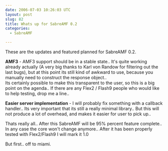 ```yaml
---
date: 2006-07-03 10:26:03 UTC
layout: post
slug: 82
title: Whats up for SabreAMF 0.2
categories:
  - SabreAMF

---
```

<p>
  These are the updates and featured planned for SabreAMF 0.2.
</p>
<p><b>AMF3</b> - AMF3 support should be in a stable state.. It's quite working already actually (A very big thanks to Karl von Randow for filtering out the last bugs), but at this point its still kind of awkward to use, because you manually need to construct the response object..<br />
Its certainly possible to make this transparent to the user, so this is a big point on the agenda.. If there are any Flex2 / Flash9 people who would like to help testing, drop me a line..</p>
<p><b>Easier server implementation</b> - I will probably fix something with a callback handler.. Its very important that its still a really minimal library.. But this will not produce a lot of overhead, and makes it easier for user to pick up..</b></p>
<p>Thats really all.. After this SabreAMF will be 95% percent feature complete.. In any case the core won't change anymore.. After it has been properly tested with Flex2/Flash9 I will mark it 1.0</p>
<p>But first.. off to miami.</p>
